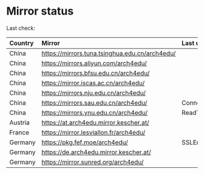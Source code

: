 <script src="./time.js"></script>
# Mirror status
Last check: <script type="text/javascript">localize(1687854319.1622207);</script>

|Country|Mirror|Last update|
|:------|:-----|:----------|
|China|https://mirrors.tuna.tsinghua.edu.cn/arch4edu/|<script type="text/javascript">localize(1687804438);</script>|
|China|https://mirrors.aliyun.com/arch4edu/|<script type="text/javascript">localize(1687761394);</script>|
|China|https://mirrors.bfsu.edu.cn/arch4edu/|<script type="text/javascript">localize(1687804438);</script>|
|China|https://mirror.iscas.ac.cn/arch4edu/|<script type="text/javascript">localize(1687804438);</script>|
|China|https://mirrors.nju.edu.cn/arch4edu/|<script type="text/javascript">localize(1687761394);</script>|
|China|https://mirrors.sau.edu.cn/arch4edu/|ConnectionError|
|China|https://mirrors.ynu.edu.cn/arch4edu/|ReadTimeout|
|Austria|https://at.arch4edu.mirror.kescher.at/|<script type="text/javascript">localize(1687804438);</script>|
|France|https://mirror.lesviallon.fr/arch4edu/|<script type="text/javascript">localize(1687804438);</script>|
|Germany|https://pkg.fef.moe/arch4edu/|SSLError|
|Germany|https://de.arch4edu.mirror.kescher.at/|<script type="text/javascript">localize(1687804438);</script>|
|Germany|https://mirror.sunred.org/arch4edu/|<script type="text/javascript">localize(1687804438);</script>|

<script src="./tablefilter/tablefilter.js"></script>
<script src="./table.js"></script>